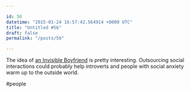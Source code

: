```yaml
---

id: 56
datetime: "2015-01-24 16:57:42.564914 +0000 UTC"
title: "Untitled #56"
draft: false
permalink: "/posts/56"

---
```


The idea of [an Invisible Boyfriend](http://www.washingtonpost.com/news/the-intersect/wp/2015/01/22/i-paid-25-for-an-invisible-boyfriend-and-i-think-i-might-be-in-love/) is pretty interesting. Outsourcing social interactions could probably help introverts and people with social anxiety warm up to the outside world.

#people
